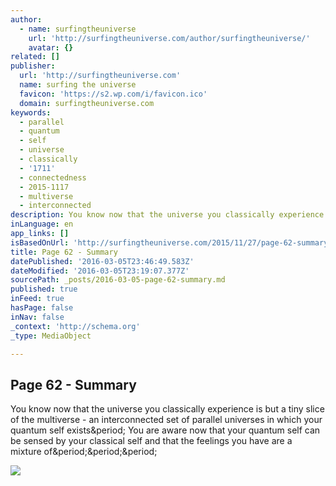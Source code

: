 ```yaml
---
author:
  - name: surfingtheuniverse
    url: 'http://surfingtheuniverse.com/author/surfingtheuniverse/'
    avatar: {}
related: []
publisher:
  url: 'http://surfingtheuniverse.com'
  name: surfing the universe
  favicon: 'https://s2.wp.com/i/favicon.ico'
  domain: surfingtheuniverse.com
keywords:
  - parallel
  - quantum
  - self
  - universe
  - classically
  - '1711'
  - connectedness
  - 2015-1117
  - multiverse
  - interconnected
description: You know now that the universe you classically experience is but a tiny slice of the multiverse - an interconnected set of parallel universes in which your quantum self exists. You are aware now that your quantum self can be sensed by your classical self and that the feelings you have are a mixture of...
inLanguage: en
app_links: []
isBasedOnUrl: 'http://surfingtheuniverse.com/2015/11/27/page-62-summary/'
title: Page 62 - Summary
datePublished: '2016-03-05T23:46:49.583Z'
dateModified: '2016-03-05T23:19:07.377Z'
sourcePath: _posts/2016-03-05-page-62-summary.md
published: true
inFeed: true
hasPage: false
inNav: false
_context: 'http://schema.org'
_type: MediaObject

---
```

<article style=""><h1>Page 62 - Summary</h1><p>You know now that the universe you classically experience is but a tiny slice of the multiverse - an interconnected set of parallel universes in which your quantum self exists&amp;period; You are aware now that your quantum self can be sensed by your classical self and that the feelings you have are a mixture of&amp;period;&amp;period;&amp;period;</p><img src="https://s0.wp.com/i/blank.jpg" /></article>